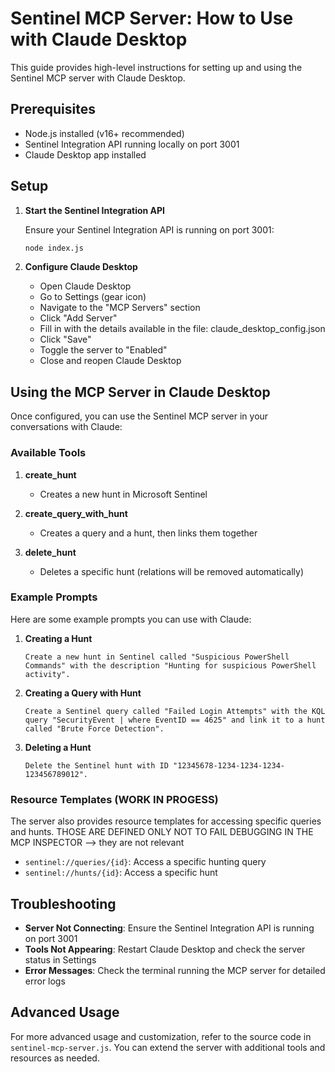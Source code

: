 # Sentinel MCP Server: How to Use with Claude Desktop

This guide provides high-level instructions for setting up and using the Sentinel MCP server with Claude Desktop.

## Prerequisites

- Node.js installed (v16+ recommended)
- Sentinel Integration API running locally on port 3001
- Claude Desktop app installed

## Setup

1. **Start the Sentinel Integration API**

   Ensure your Sentinel Integration API is running on port 3001:

   ```bash
   node index.js
   ```

2. **Configure Claude Desktop**

   - Open Claude Desktop
   - Go to Settings (gear icon)
   - Navigate to the "MCP Servers" section
   - Click "Add Server"
   - Fill in with the details available in the file: claude_desktop_config.json
   - Click "Save"
   - Toggle the server to "Enabled" 
   - Close and reopen Claude Desktop

## Using the MCP Server in Claude Desktop

Once configured, you can use the Sentinel MCP server in your conversations with Claude:

### Available Tools

1. **create_hunt**
   - Creates a new hunt in Microsoft Sentinel

2. **create_query_with_hunt**
   - Creates a query and a hunt, then links them together

3. **delete_hunt**
   - Deletes a specific hunt (relations will be removed automatically)

### Example Prompts

Here are some example prompts you can use with Claude:

1. **Creating a Hunt**

   ```
   Create a new hunt in Sentinel called "Suspicious PowerShell Commands" with the description "Hunting for suspicious PowerShell activity".
   ```

2. **Creating a Query with Hunt**

   ```
   Create a Sentinel query called "Failed Login Attempts" with the KQL query "SecurityEvent | where EventID == 4625" and link it to a hunt called "Brute Force Detection".
   ```

3. **Deleting a Hunt**

   ```
   Delete the Sentinel hunt with ID "12345678-1234-1234-1234-123456789012".
   ```

### Resource Templates (WORK IN PROGESS)

The server also provides resource templates for accessing specific queries and hunts.
THOSE ARE DEFINED ONLY NOT TO FAIL DEBUGGING IN THE MCP INSPECTOR --> they are not relevant

- `sentinel://queries/{id}`: Access a specific hunting query
- `sentinel://hunts/{id}`: Access a specific hunt

## Troubleshooting

- **Server Not Connecting**: Ensure the Sentinel Integration API is running on port 3001
- **Tools Not Appearing**: Restart Claude Desktop and check the server status in Settings
- **Error Messages**: Check the terminal running the MCP server for detailed error logs

## Advanced Usage

For more advanced usage and customization, refer to the source code in `sentinel-mcp-server.js`. You can extend the server with additional tools and resources as needed.
